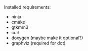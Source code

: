 
Installed requirements:
* ninja
* cmake
* gtkmm3
* curl
* doxygen (maybe make it optional?)
* graphviz (required for dot)
